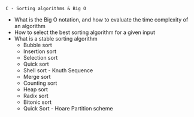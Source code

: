 	C - Sorting algorithms & Big O
- What is the Big O notation, and how to evaluate the time complexity of an algorithm
- How to select the best sorting algorithm for a given input
- What is a stable sorting algorithm
	- Bubble sort
	- Insertion sort
	-  Selection sort
	- Quick sort
	- Shell sort - Knuth Sequence
	- Merge sort
	- Counting sort
	- Heap sort
	- Radix sort
	- Bitonic sort
	- Quick Sort - Hoare Partition scheme

